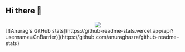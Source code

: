 ## Hi there 👋
<div align="center"> <img src="https://metrics.lecoq.io/sun0225SUN?template=classic&config.timezone=Asia%2FShanghai"> </div>
[![Anurag's GitHub stats](https://github-readme-stats.vercel.app/api?username=CnBarrier)](https://github.com/anuraghazra/github-readme-stats)

